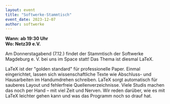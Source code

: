 ```yaml
---
layout: event
title: "Softwerke-Stammtisch"
event_date: 2023-12-07
author: softwerke
---
```


**Wann: ab 19:30 Uhr**\
**Wo: Netz39 e.V.**

Am Donnerstagabend (7.12.) findet der Stammtisch der Softwerke Magdeburg e. V. bei uns im Space statt! Das Thema ist diesmal LaTeX.

LaTeX ist der "golden standard" für professionelle Paper. Einmal eingerichtet, lassen sich wissenschaftliche Texte wie Abschluss- und Hausarbeiten im Handumdrehen schreiben. LaTeX sorgt automatisch für sauberes Layout und fehlerfreie Quellenverzeichnisse. Viele Studis machen das noch per Hand – mit viel Zeit und Nerven.
Wir reden darüber, wie es mit LaTeX leichter gehen kann und was das Programm noch so drauf hat.
